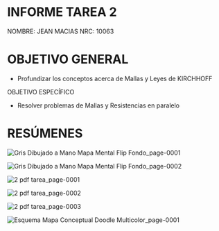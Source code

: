 # INFORME TAREA 2

NOMBRE: JEAN MACIAS
NRC: 10063

# OBJETIVO GENERAL

* Profundizar los conceptos acerca de Mallas y Leyes de KIRCHHOFF

OBJETIVO ESPECÍFICO

* Resolver problemas de Mallas y Resistencias en paralelo

# RESÚMENES

![Gris Dibujado a Mano Mapa Mental Flip Fondo_page-0001](https://user-images.githubusercontent.com/116774235/202752463-f833ebb4-46fa-4035-9539-27eb5889d49b.jpg)

![Gris Dibujado a Mano Mapa Mental Flip Fondo_page-0002](https://user-images.githubusercontent.com/116774235/202752483-4748263c-1d2e-4f94-abb4-a3735b18ca24.jpg)

![2 pdf tarea_page-0001](https://user-images.githubusercontent.com/116774235/202752975-6dbacbdd-48fa-441e-9000-15fd8a29e372.jpg)

![2 pdf tarea_page-0002](https://user-images.githubusercontent.com/116774235/202753017-f12aa70a-9c10-4da8-b247-fbec233600eb.jpg)

![2 pdf tarea_page-0003](https://user-images.githubusercontent.com/116774235/202753058-a716ff55-7219-4e5d-991a-44aaa96c239f.jpg)

![Esquema Mapa Conceptual Doodle Multicolor_page-0001](https://user-images.githubusercontent.com/116774235/202753340-9fd3a89e-6cba-4643-b1de-bbdcffd3ca65.jpg)



